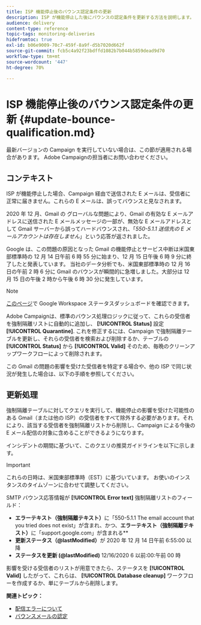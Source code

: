 ```yaml
---
title: ISP 機能停止後のバウンス認定条件の更新
description: ISP が機能停止した後にバウンスの認定条件を更新する方法を説明します。
audience: delivery
content-type: reference
topic-tags: monitoring-deliveries
hidefromtoc: true
exl-id: b06e9009-70c7-459f-8a9f-d5b7020d662f
source-git-commit: fcb5c4a92f23bdffd1082b7b044b5859dead9d70
workflow-type: tm+mt
source-wordcount: '447'
ht-degree: 70%

---
```


# ISP 機能停止後のバウンス認定条件の更新 {#update-bounce-qualification.md}

最新バージョンの Campaign を実行していない場合は、この節が適用される場合があります。 Adobe Campaignの担当者にお問い合わせください。

## コンテキスト

ISP が機能停止した場合、Campaign 経由で送信された E メールは、受信者に正常に届きません。これらの E メールは、誤ってバウンスと見なされます。

2020 年 12 月、Gmail の グローバルな問題により、Gmail の有効な E メールアドレスに送信された E メールメッセージの一部が、無効な E メールアドレスとして Gmail サーバーから誤ってハードバウンスされ、「*550-5.1.1 送信先の E メールアカウントは存在しません*」という応答が返されました。

Google は、この問題の原因となった Gmail の機能停止とサービス中断は米国東部標準時の 12 月 14 日午前 6 時 55 分に始まり、12 月 15 日午後 6 時 9 分に終了したと発表しています。 当社のデータ分析でも、米国東部標準時の 12 月 16 日の午前 2 時 6 分に Gmail のバウンスが瞬間的に急増しました。大部分は 12 月 15 日の午後 2 時から午後 6 時 30 分に発生しています。

>[!NOTE]
>
>[このページ](https://www.google.com/appsstatus#hl=ja&amp;v=status)で Google Workspace ステータスダッシュボードを確認できます。


Adobe Campaignは、標準のバウンス処理ロジックに従って、これらの受信者を強制隔離リストに自動的に追加し、 **[!UICONTROL Status]** 設定 **[!UICONTROL Quarantine]**. これを修正するには、Campaign で強制隔離テーブルを更新し、それらの受信者を検索および削除するか、テーブルの **[!UICONTROL Status]** から **[!UICONTROL Valid]** そのため、毎晩のクリーンアップワークフローによって削除されます。

この Gmail の問題の影響を受けた受信者を特定する場合や、他の ISP で同じ状況が発生した場合は、以下の手順を参照してください。

## 更新処理

強制隔離テーブルに対してクエリを実行して、機能停止の影響を受けた可能性のある Gmail（または他の ISP）の受信者をすべて除外する必要があります。それにより、該当する受信者を強制隔離リストから削除し、Campaign による今後の E メール配信の対象に含めることができるようになります。

インシデントの期間に基づいて、このクエリの推奨ガイドラインを以下に示します。

>[!IMPORTANT]
>
>これらの日時は、米国東部標準時（EST）に基づいています。 お使いのインスタンスのタイムゾーンに合わせて調整してください。

SMTP バウンス応答情報が **[!UICONTROL Error text]** 強制隔離リストのフィールド：

* **エラーテキスト（強制隔離テキスト）**&#x200B;に「550-5.1.1 The email account that you tried does not exist」が含まれ、かつ、**エラーテキスト（強制隔離テキスト）**&#x200B;に「support.google.com」が含まれる**
* **更新ステータス（@lastModified）**&#x200B;が 2020 年 12 月 14 日午前 6:55:00 以降
* **ステータスを更新 (@lastModified)** 12/16/2020 6 以前:00:午前 00 時

影響を受ける受信者のリストが用意できたら、ステータスを **[!UICONTROL Valid]** したがって、これらは、 **[!UICONTROL Database cleanup]** ワークフローを作成するか、単にテーブルから削除します。

**関連トピック：**
* [配信エラーについて](../../sending/using/understanding-delivery-failures.md)
* [バウンスメールの認定](../../sending/using/understanding-delivery-failures.md#bounce-mail-qualification)
